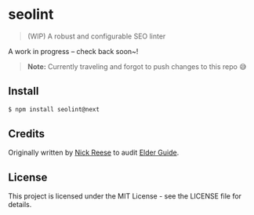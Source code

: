 # seolint

> (WIP) A robust and configurable SEO linter

A work in progress – check back soon~!

> **Note:** Currently traveling and forgot to push changes to this repo :sweat_smile:

## Install

```sh
$ npm install seolint@next
```

## Credits

Originally written by [Nick Reese](https://nicholasreese.com) to audit [Elder Guide](https://elderguide.com/).

## License

This project is licensed under the MIT License - see the LICENSE file for details.
